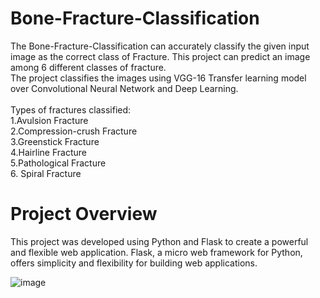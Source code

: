 # Bone-Fracture-Classification
The  Bone-Fracture-Classification can accurately classify the given input image as the correct class of Fracture. This project can predict an image among 6 different classes of fracture.
<br>The project classifies the images using VGG-16 Transfer learning model over Convolutional Neural Network and Deep Learning.
<br><br>
Types of fractures classified:<br>
1.Avulsion Fracture<br>
2.Compression-crush Fracture<br>
3.Greenstick Fracture<br>
4.Hairline Fracture<br>
5.Pathological Fracture<br>
6. Spiral Fracture<br>

# Project Overview
This project was developed using Python and Flask to create a powerful and flexible web application. Flask, a micro web framework for Python, offers simplicity and flexibility for building web applications.

![image](https://github.com/user-attachments/assets/95d9618c-64c6-4faf-8090-fbf023ba7fa0)


